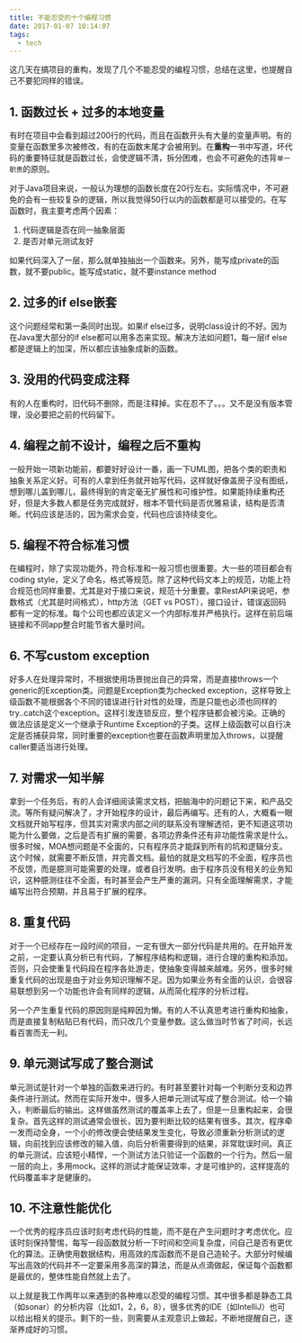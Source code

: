 ```yaml
---
title: 不能忍受的十个编程习惯
date: 2017-01-07 10:14:07
tags:
  - tech
---
```

这几天在搞项目的重构，发现了几个不能忍受的编程习惯，总结在这里，也提醒自己不要犯同样的错误。

## 1. 函数过长 + 过多的本地变量
有时在项目中会看到超过200行的代码，而且在函数开头有大量的变量声明。有的变量在函数里多次被修改，有的在函数末尾才会被用到。在**重构**一书中写道，坏代码的重要特征就是函数过长，会使逻辑不清，拆分困难，也会不可避免的违背`单一职责`的原则。

对于Java项目来说，一般认为理想的函数长度在20行左右。实际情况中，不可避免的会有一些较复杂的逻辑，所以我觉得50行以内的函数都是可以接受的。在写函数时，我主要考虑两个因素：
1. 代码逻辑是否在同一抽象层面
2. 是否对单元测试友好

如果代码深入了一层，那么就单独抽出一个函数来。另外，能写成private的函数，就不要public。能写成static，就不要instance method

## 2. 过多的if else嵌套
这个问题经常和第一条同时出现。如果if else过多，说明class设计的不好。因为在Java里大部分的if else都可以用多态来实现。解决方法如问题1，每一层if else都是逻辑上的加深，所以都应该抽象成新的函数。

## 3. 没用的代码变成注释
有的人在重构时，旧代码不删除，而是注释掉。实在忍不了。。。又不是没有版本管理，没必要把之前的代码留下。

## 4. 编程之前不设计，编程之后不重构
一般开始一项新功能前，都要好好设计一番，画一下UML图，把各个类的职责和抽象关系定义好。可有的人拿到任务就开始写代码，这样就好像盖房子没有图纸，想到哪儿盖到哪儿，最终得到的肯定毫无扩展性和可维护性。如果能持续重构还好，但是大多数人都是任务完成就好，根本不管代码是否优雅易读，结构是否清晰。代码应该是活的，因为需求会变，代码也应该持续变化。

## 5. 编程不符合标准习惯
在编程时，除了实现功能外，符合标准和一般习惯也很重要。大一些的项目都会有coding style，定义了命名，格式等规范。除了这种代码文本上的规范，功能上符合规范也同样重要。尤其是对于接口来说，规范十分重要。拿RestAPI来说吧，参数格式（尤其是时间格式），http方法（GET vs POST），接口设计，错误返回码都有一定的标准。每个公司也都应该定义一个内部标准并严格执行。这样在前后端链接和不同app整合时能节省大量时间。

## 6. 不写custom exception
好多人在处理异常时，不根据使用场景抛出自己的异常，而是直接throws一个 generic的Exception类。问题是Exception类为checked exception，这样导致上级函数不能根据各个不同的错误进行针对性的处理，而是只能也必须也同样的try..catch这个exception。这样引发连锁反应，整个程序链都会被污染。正确的做法应该是定义一个继承于Runtime Exception的子类。这样上级函数可以自行决定是否捕获异常，同时重要的exception也要在函数声明里加入throws，以提醒caller要适当进行处理。

## 7. 对需求一知半解
拿到一个任务后，有的人会详细阅读需求文档，把脑海中的问题记下来，和产品交流。等所有疑问解决了，才开始程序的设计，最后再编写。还有的人，大概看一眼文档就开始写程序，但其实对需求内部之间的联系没有理解透彻，更不知道这项功能为什么要做，之后是否有扩展的需要，各项边界条件还有非功能性需求是什么。很多时候，MOA想问题是不全面的，只有程序员才能踩到所有的坑和逻辑分支。这个时候，就需要不断反馈，并完善文档。最怕的就是文档写的不全面，程序员也不反馈，而是臆测可能需要的处理，或者自行发明。由于程序员没有相关的业务知识，这种臆测往往不全面，有时甚至会产生严重的漏洞。只有全面理解需求，才能编写出符合预期，并且易于扩展的程序。

## 8. 重复代码
对于一个已经存在一段时间的项目，一定有很大一部分代码是共用的。在开始开发之前，一定要认真分析已有代码，了解程序结构和逻辑，进行合理的重构和添加。否则，只会使重复代码段在程序各处游走，使抽象变得越来越难。另外，很多时候重复代码的出现是由于对业务知识理解不足。因为如果业务有全面的认识，会很容易联想到另一个功能也许会有同样的逻辑，从而简化程序的分析过程。

另一个产生重复代码的原因则是纯粹因为懒。有的人不认真思考进行重构和抽象，而是直接复制粘贴已有代码，而只改几个变量参数。这么做当时节省了时间，长远看百害而无一利。

## 9. 单元测试写成了整合测试
单元测试是针对一个单独的函数来进行的。有时甚至要针对每一个判断分支和边界条件进行测试。然而在实际开发中，很多人把单元测试写成了整合测试。给一个输入，判断最后的输出。这样做虽然测试的覆盖率上去了，但是一旦重构起来，会很复杂。首先这样的测试通常会很长，因为要判断比较的结果有很多。其次，程序牵一发而动全身，一个小的修改便会使结果发生变化，导致必须重新分析测试的逻辑，向前找到应该修改的输入值，向后分析需要得到的结果，非常耽误时间。真正的单元测试，应该短小精悍，一个测试方法只验证一个函数的一个行为。然后一层一层的向上，多用mock。这样的测试才能保证效率，才是可维护的，这样提高的代码覆盖率才是健康的。

## 10. 不注意性能优化
一个优秀的程序员应该时刻考虑代码的性能，而不是在产生问题时才考虑优化。应该时刻保持警惕，每写一段函数就分析一下时间和空间复杂度，问自己是否有更优化的算法。正确使用数据结构，用高效的库函数而不是自己造轮子。大部分时候编写出高效的代码并不一定要采用多高深的算法，而是从点滴做起，保证每个函数都是最优的，整体性能自然就上去了。

以上就是我工作两年以来遇到的各种难以忍受的编程习惯。其中很多都是静态工具（如sonar）的分析内容（比如1，2，6，8），很多优秀的IDE（如IntelliJ）也可以给出相关的提示。剩下的一些，则需要从主观意识上做起，不断地提醒自己，逐渐养成好的习惯。
